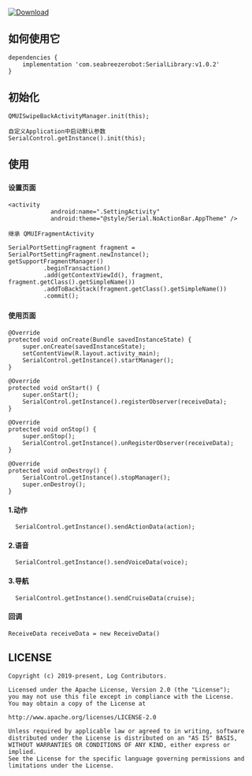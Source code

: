 
[ ![Download](https://api.bintray.com/packages/milanxiaotiejiang/SerialLibrary/SerialLibrary/images/download.svg?version=v1.0.0) ](https://bintray.com/milanxiaotiejiang/SerialLibrary/SerialLibrary/v1.0.0/link)

## 如何使用它
	dependencies { 
		implementation 'com.seabreezerobot:SerialLibrary:v1.0.2'
	}

## 初始化

    QMUISwipeBackActivityManager.init(this);

    自定义Application中启动默认参数
	SerialControl.getInstance().init(this);

## 使用
###
#### 设置页面
    <activity
                android:name=".SettingActivity"
                android:theme="@style/Serial.NoActionBar.AppTheme" />

    继承 QMUIFragmentActivity

    SerialPortSettingFragment fragment = SerialPortSettingFragment.newInstance();
    getSupportFragmentManager()
              .beginTransaction()
              .add(getContextViewId(), fragment, fragment.getClass().getSimpleName())
              .addToBackStack(fragment.getClass().getSimpleName())
              .commit();

###
#### 使用页面
    @Override
    protected void onCreate(Bundle savedInstanceState) {
        super.onCreate(savedInstanceState);
        setContentView(R.layout.activity_main);
        SerialControl.getInstance().startManager();
    }

    @Override
    protected void onStart() {
        super.onStart();
        SerialControl.getInstance().registerObserver(receiveData);
    }

    @Override
    protected void onStop() {
        super.onStop();
        SerialControl.getInstance().unRegisterObserver(receiveData);
    }

    @Override
    protected void onDestroy() {
        SerialControl.getInstance().stopManager();
        super.onDestroy();
    }

#### 1.动作
      SerialControl.getInstance().sendActionData(action);

#### 2.语音
      SerialControl.getInstance().sendVoiceData(voice);

#### 3.导航
      SerialControl.getInstance().sendCruiseData(cruise);

#### 回调
    ReceiveData receiveData = new ReceiveData()

## LICENSE

    Copyright (c) 2019-present, Log Contributors.

    Licensed under the Apache License, Version 2.0 (the "License");
    you may not use this file except in compliance with the License.
    You may obtain a copy of the License at

    http://www.apache.org/licenses/LICENSE-2.0

    Unless required by applicable law or agreed to in writing, software
    distributed under the License is distributed on an "AS IS" BASIS,
    WITHOUT WARRANTIES OR CONDITIONS OF ANY KIND, either express or implied.
    See the License for the specific language governing permissions and
    limitations under the License.